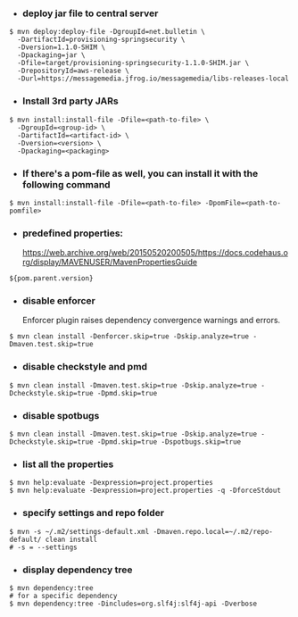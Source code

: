 - ### deploy jar file to central server
```shell
$ mvn deploy:deploy-file -DgroupId=net.bulletin \
  -DartifactId=provisioning-springsecurity \
  -Dversion=1.1.0-SHIM \
  -Dpackaging=jar \
  -Dfile=target/provisioning-springsecurity-1.1.0-SHIM.jar \
  -DrepositoryId=aws-release \
  -Durl=https://messagemedia.jfrog.io/messagemedia/libs-releases-local
```
- ### Install 3rd party JARs
```shell
$ mvn install:install-file -Dfile=<path-to-file> \
  -DgroupId=<group-id> \
  -DartifactId=<artifact-id> \
  -Dversion=<version> \
  -Dpackaging=<packaging>
```
- ### If there's a pom-file as well, you can install it with the following command
```shell
$ mvn install:install-file -Dfile=<path-to-file> -DpomFile=<path-to-pomfile>
```

- ### predefined properties:
  https://web.archive.org/web/20150520200505/https://docs.codehaus.org/display/MAVENUSER/MavenPropertiesGuide
```
${pom.parent.version}
```

- ### disable enforcer
  Enforcer plugin raises dependency convergence warnings and errors.
```shell
$ mvn clean install -Denforcer.skip=true -Dskip.analyze=true -Dmaven.test.skip=true
```

- ### disable checkstyle and pmd
```shell
$ mvn clean install -Dmaven.test.skip=true -Dskip.analyze=true -Dcheckstyle.skip=true -Dpmd.skip=true
```

- ### disable spotbugs
```shell
$ mvn clean install -Dmaven.test.skip=true -Dskip.analyze=true -Dcheckstyle.skip=true -Dpmd.skip=true -Dspotbugs.skip=true
```

- ### list all the properties
```shell
$ mvn help:evaluate -Dexpression=project.properties
$ mvn help:evaluate -Dexpression=project.properties -q -DforceStdout
```

- ### specify settings and repo folder
```shell
$ mvn -s ~/.m2/settings-default.xml -Dmaven.repo.local=~/.m2/repo-default/ clean install
# -s = --settings
```

- ### display dependency tree
```shell
$ mvn dependency:tree
# for a specific dependency
$ mvn dependency:tree -Dincludes=org.slf4j:slf4j-api -Dverbose
```
